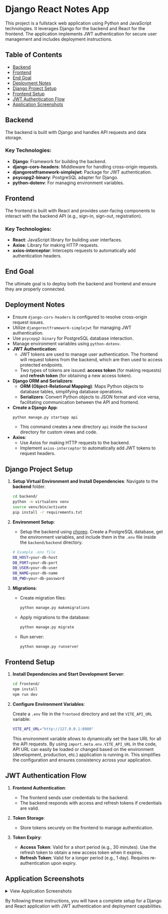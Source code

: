 # Django React Notes App

This project is a fullstack web application using Python and JavaScript technologies. It leverages Django for the backend and React for the frontend. The application implements JWT authentication for secure user management and includes deployment instructions.

## Table of Contents

- [Backend](#backend)
- [Frontend](#frontend)
- [End Goal](#end-goal)
- [Deployment Notes](#deployment-notes)
- [Django Project Setup](#django-project-setup)
- [Frontend Setup](#frontend-setup)
- [JWT Authentication Flow](#jwt-authentication-flow)
- [Application Screenshots](#application-screenshots)

## Backend

The backend is built with Django and handles API requests and data storage.

### Key Technologies:
- **Django**: Framework for building the backend.
- **django-cors-headers**: Middleware for handling cross-origin requests.
- **djangorestframework-simplejwt**: Package for JWT authentication.
- **psycopg2-binary**: PostgreSQL adapter for Django.
- **python-dotenv**: For managing environment variables.

## Frontend

The frontend is built with React and provides user-facing components to interact with the backend API (e.g., sign-in, sign-out, registration).

### Key Technologies:
- **React**: JavaScript library for building user interfaces.
- **Axios**: Library for making HTTP requests.
- **axios-interceptor**: Intercepts requests to automatically add authentication headers.

## End Goal

The ultimate goal is to deploy both the backend and frontend and ensure they are properly connected.

## Deployment Notes

- Ensure `django-cors-headers` is configured to resolve cross-origin request issues.
- Utilize `djangorestframework-simplejwt` for managing JWT authentication.
- Use `psycopg2-binary` for PostgreSQL database interaction.
- Manage environment variables using `python-dotenv`.
- **JWT Authentication**:
    - JWT tokens are used to manage user authentication. The frontend will request tokens from the backend, which are then used to access protected endpoints.
    - Two types of tokens are issued: **access token** (for making requests) and **refresh token** (for obtaining a new access token).
- **Django ORM and Serializers**:
    - **ORM (Object-Relational Mapping)**: Maps Python objects to database tables, simplifying database operations.
    - **Serializers**: Convert Python objects to JSON format and vice versa, facilitating communication between the API and frontend.
- **Create a Django App**:
    ```bash
    python manage.py startapp api
    ```
    - This command creates a new directory `api` inside the `backend` directory for custom views and code.
- **Axios**:
    - Use Axios for making HTTP requests to the backend.
    - Implement `axios-interceptor` to automatically add JWT tokens to request headers.

## Django Project Setup

1. **Setup Virtual Environment and Install Dependencies**: Navigate to the **backend** folder.

    ```bash
    cd backend/
    python -m virtualenv venv
    source venv/bin/activate
    pip install -r requirements.txt
    ```

2. **Environment Setup**:

    - Setup the backend using [choreo](https://choreo.dev/). Create a PostgreSQL database, get the environment variables, and include them in the `.env` file inside the `backend/backend` directory.

    ```bash
    # Example .env file
    DB_HOST=your-db-host
    DB_PORT=your-db-port
    DB_USER=your-db-user
    DB_NAME=your-db-name
    DB_PWD=your-db-password
    ```

3. **Migrations**:
    
    - Create migration files:
        ```bash
        python manage.py makemigrations
        ```
    - Apply migrations to the database:
        ```bash
        python manage.py migrate
        ```
    - Run server:
        ```bash
        python manage.py runserver
        ```

## Frontend Setup

1. **Install Dependencies and Start Development Server**:

    ```bash
    cd frontend/
    npm install
    npm run dev
    ```

2. **Configure Environment Variables**:

    Create a `.env` file in the `frontend` directory and set the `VITE_API_URL` variable:

    ```bash
    VITE_API_URL="http://127.0.0.1:8000"
    ```

    This environment variable allows to dynamically set the base URL for all the API requests. By using `import.meta.env.VITE_API_URL` in the code, API URL can easily be loaded or changed based on the environment (development, production, etc.) application is running in. This simplifies the configuration and ensures consistency across your application.

## JWT Authentication Flow

1. **Frontend Authentication**:
    - The frontend sends user credentials to the backend.
    - The backend responds with access and refresh tokens if credentials are valid.

2. **Token Storage**:
    - Store tokens securely on the frontend to manage authentication.

3. **Token Expiry**:
    - **Access Token**: Valid for a short period (e.g., 30 minutes). Use the refresh token to obtain a new access token when it expires.
    - **Refresh Token**: Valid for a longer period (e.g., 1 day). Requires re-authentication upon expiry.

## Application Screenshots

<details>
    <summary>View Application Screenshots</summary>

    <p align="center">
        <img src="./images/Screenshot%20from%202024-08-13%2021-34-22.png" alt="Login Page">
    </p>
    
    <p align="center">
        <img src="./images/Screenshot%20from%202024-08-13%2021-34-44.png" alt="Register Page">
    </p>
    
    <p align="center">
        <img src="./images/Screenshot%20from%202024-08-13%2021-35-22.png" alt="Registering User">
    </p>
    
    <p align="center">
        <img src="./images/Screenshot%20from%202024-08-13%2021-35-47.png" alt="Notes Page">
    </p>
    
    <p align="center">
        <img src="./images/Screenshot%20from%202024-08-13%2021-37-36.png" alt="Note Created">
    </p>
    
    <p align="center">
        <img src="./images/Screenshot%20from%202024-08-13%2021-37-47.png" alt="Second Note Addition">
    </p>
    
    <p align="center">
        <img src="./images/Screenshot%20from%202024-08-13%2021-40-59.png" alt="Second Note Added">
    </p>

</details>

By following these instructions, you will have a complete setup for a Django and React application with JWT authentication and deployment capabilities.